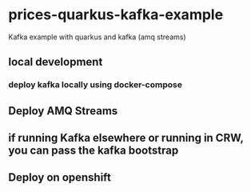 # prices-quarkus-kafka-example
Kafka example with quarkus and kafka (amq streams)


## local development

### deploy kafka locally using docker-compose



## Deploy AMQ Streams

## if running Kafka elsewhere or running in CRW, you can pass the kafka bootstrap


## Deploy on openshift
